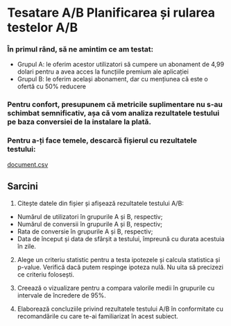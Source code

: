 # Tesatare A/B Planificarea și rularea testelor A/B 

### În primul rând, să ne amintim ce am testat:

- Grupul A: le oferim acestor utilizatori să cumpere un abonament de 4,99 dolari pentru a avea acces la funcțiile premium ale aplicației
- Grupul B: le oferim același abonament, dar cu mențiunea că este o ofertă cu 50% reducere
### Pentru confort, presupunem că metricile suplimentare nu s-au schimbat semnificativ, așa că vom analiza rezultatele testului pe baza conversiei de la instalare la plată.

### Pentru a-ți face temele, descarcă fișierul cu rezultatele testului:
[document.csv](https://github.com/user-attachments/files/16751163/document.csv)

## Sarcini

1. Citește datele din fișier și afișează rezultatele testului A/B:
- Numărul de utilizatori în grupurile A și B, respectiv;
- Numărul de conversii în grupurile A și B, respectiv;
- Rata de conversie în grupurile A și B, respectiv;
- Data de început și data de sfârșit a testului, împreună cu durata acestuia în zile.
2. Alege un criteriu statistic pentru a testa ipotezele și calcula statistica și p-value. Verifică dacă putem respinge ipoteza nulă. Nu uita să precizezi ce criteriu folosești.

3. Creează o vizualizare pentru a compara valorile medii în grupurile cu intervale de încredere de 95%.

4. Elaborează concluziile privind rezultatele testului A/B în conformitate cu recomandările cu care te-ai familiarizat în acest subiect.
